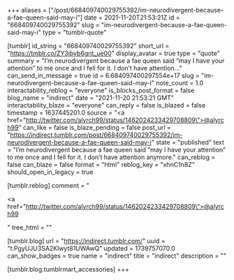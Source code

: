 +++
aliases = ["/post/668409740029755392/im-neurodivergent-because-a-fae-queen-said-may-i"]
date = 2021-11-20T21:53:21Z
id = "668409740029755392"
slug = "im-neurodivergent-because-a-fae-queen-said-may-i"
type = "tumblr-quote"

[tumblr]
id_string = "668409740029755392"
short_url = "https://tmblr.co/ZY3jbyb6gnt_ue00"
display_avatar = true
type = "quote"
summary = "I’m neurodivergent because a fae queen said “may I have your attention” to me once and I fell for it. I don’t have attention..."
can_send_in_message = true
id = 6.684097400297554e+17
slug = "im-neurodivergent-because-a-fae-queen-said-may-i"
note_count = 1.0
interactability_reblog = "everyone"
is_blocks_post_format = false
blog_name = "indirect"
date = "2021-11-20 21:53:21 GMT"
interactability_blaze = "everyone"
can_reply = false
is_blazed = false
timestamp = 1637445201.0
source = "<a href=\"http://twitter.com/alyrch99/status/1462024233429708809\">@alyrch99</a>"
can_like = false
is_blaze_pending = false
post_url = "https://indirect.tumblr.com/post/668409740029755392/im-neurodivergent-because-a-fae-queen-said-may-i"
state = "published"
text = "I’m neurodivergent because a fae queen said “may I have your attention” to me once and I fell for it. I don’t have attention anymore."
can_reblog = false
can_blaze = false
format = "html"
reblog_key = "xhnC1n8Z"
should_open_in_legacy = true

[tumblr.reblog]
comment = "<p><a href=\"http://twitter.com/alyrch99/status/1462024233429708809\">@alyrch99</a></p>"
tree_html = ""

[tumblr.blog]
url = "https://indirect.tumblr.com/"
uuid = "t:PgyUJU3SA2Klwyt81UWAwQ"
updated = 1739757070.0
can_show_badges = true
name = "indirect"
title = "indirect"
description = ""

[tumblr.blog.tumblrmart_accessories]
+++
